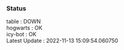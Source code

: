 ### Status


table : DOWN  
hogwarts : OK  
icy-bot : OK  
Latest Update : 2022-11-13 15:09:54.060750
